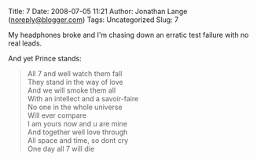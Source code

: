 Title: 7
Date: 2008-07-05 11:21
Author: Jonathan Lange (noreply@blogger.com)
Tags: Uncategorized
Slug: 7

My headphones broke and I'm chasing down an erratic test failure with no
real leads.  
  
And yet Prince stands:  
  

> All 7 and well watch them fall  
> They stand in the way of love  
> And we will smoke them all  
> With an intellect and a savoir-faire  
> No one in the whole universe  
> Will ever compare  
> I am yours now and u are mine  
> And together well love through  
> All space and time, so dont cry  
> One day all 7 will die
